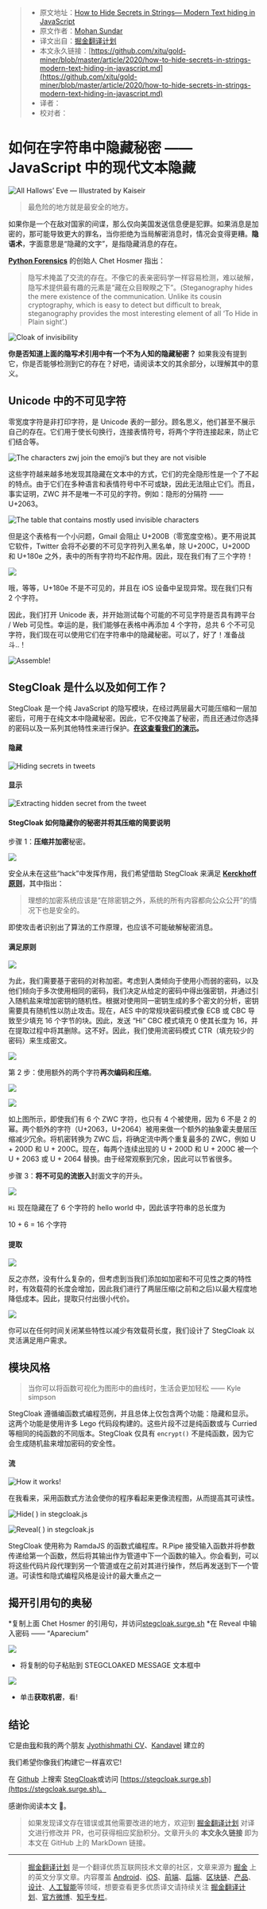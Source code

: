 > * 原文地址：[How to Hide Secrets in Strings— Modern Text hiding in JavaScript](https://blog.bitsrc.io/how-to-hide-secrets-in-strings-modern-text-hiding-in-javascript-613a9faa5787)
> * 原文作者：[Mohan Sundar](https://medium.com/@itsmohanpierce)
> * 译文出自：[掘金翻译计划](https://github.com/xitu/gold-miner)
> * 本文永久链接：[https://github.com/xitu/gold-miner/blob/master/article/2020/how-to-hide-secrets-in-strings-modern-text-hiding-in-javascript.md](https://github.com/xitu/gold-miner/blob/master/article/2020/how-to-hide-secrets-in-strings-modern-text-hiding-in-javascript.md)
> * 译者：
> * 校对者：

# 如何在字符串中隐藏秘密 —— JavaScript 中的现代文本隐藏

![**All Hallows’ Eve — Illustrated by [Kaiseir](https://dribbble.com/kaiseir)**](https://cdn-images-1.medium.com/max/2000/1*HOGI5cdt1MJ9MBo1qTc1zA.jpeg)

> 最危险的地方就是最安全的地方。

如果你是一个在敌对国家的间谍，那么仅向美国发送信息便是犯罪。如果消息是加密的，那可能导致更大的罪名，当你拒绝为当局解密消息时，情况会变得更糟。**隐语术**，字面意思是“隐藏的文字”，是指隐藏消息的存在。

[**Python Forensics**](http://python-forensics.org/) 的创始人 Chet Hosmer 指出：

> 隐写术掩盖了交流的存在。不像它的表亲密码学一样容易检测，难以破解，隐写术提供最有趣的元素是“藏在众目睽睽之下”。(Steganography hides the mere existence of the communication. Unlike its cousin cryptography, which is easy to detect but difficult to break, steganography provides the most interesting element of all ‘To Hide in Plain sight’.)

![Cloak of invisibility](https://cdn-images-1.medium.com/max/2000/1*Ze0Yy0Op7kqT8fJ3Le5FSg.gif)

**你是否知道上面的隐写术引用中有一个不为人知的隐藏秘密？** 如果我没有提到它，你是否能够检测到它的存在？好吧，请阅读本文的其余部分，以理解其中的意义。

## Unicode 中的不可见字符

零宽度字符是非打印字符，是 Unicode 表的一部分。顾名思义，他们甚至不展示自己的存在。它们用于使长句换行，连接表情符号，将两个字符连接起来，防止它们结合等。

![The characters `zwj` join the emoji’s but they are not visible](https://cdn-images-1.medium.com/max/2000/1*ATrlUYwomSvUtygin5ndIA.png)

这些字符越来越多地发现其隐藏在文本中的方式，它们的完全隐形性是一个了不起的特点。由于它们在多种语言和表情符号中不可或缺，因此无法阻止它们。而且，事实证明，ZWC 并不是唯一不可见的字符。例如：隐形的分隔符 —— U+2063。

![The table that contains mostly used invisible characters](https://cdn-images-1.medium.com/max/2000/1*eP3yPonDN-Px68R1gO0PXw.png)

但是这个表格有一个小问题，Gmail 会阻止 U+200B（零宽度空格）。更不用说其它软件，Twitter 会将不必要的不可见字符列入黑名单，除 U+200C，U+200D 和 U+180e 之外，表中的所有字符均不起作用。因此，现在我们有了三个字符！

![](https://cdn-images-1.medium.com/max/2160/1*pnl_e3gWWQ3z1l58LTxaBg.jpeg)

哦，等等，U+180e 不是不可见的，并且在 iOS 设备中呈现异常。现在我们只有 2 个字符。

因此，我们打开 Unicode 表，并开始测试每个可能的不可见字符是否具有跨平台 / Web 可见性。幸运的是，我们能够在表格中再添加 4 个字符，总共 6 个不可见字符，我们现在可以使用它们在字符串中的隐藏秘密。可以了，好了！准备战斗..！

![Assemble!](https://cdn-images-1.medium.com/max/2000/1*HSPg4C9SGIT9-O6GWK0img.gif)

## StegCloak 是什么以及如何工作？

StegCloak 是一个纯 JavaScript 的隐写模块，在经过两层最大可能压缩和一层加密后，可用于在纯文本中隐藏秘密。因此，它不仅掩盖了秘密，而且还通过你选择的密码以及一系列其他特性来进行保护。**[在这查看我们的演示](https://www.youtube.com/watch?v=RBDqZwcGvQk)。**

#### 隐藏

![Hiding secrets in tweets](https://cdn-images-1.medium.com/max/2000/1*i-woBuZ902ZSMsrj9xSnoA.gif)

#### 显示

![Extracting hidden secret from the tweet](https://cdn-images-1.medium.com/max/2000/1*DqpMYkBY5NUdbw5wUKXliw.gif)

#### StegCloak 如何隐藏你的秘密并将其压缩的简要说明

步骤 1：**压缩并加密**秘密。

![](https://cdn-images-1.medium.com/max/2000/1*ALhxrbOw6UBJf858ckg9ew.png)

安全从未在这些“hack”中发挥作用，我们希望借助 StegCloak 来满足 **[Kerckhoff 原则](https://en.wikipedia.org/wiki/Kerckhoffs%27s_principle)**，其中指出：

> 理想的加密系统应该是“在除密钥之外，系统的所有内容都向公众公开”的情况下也是安全的。

即使攻击者识别出了算法的工作原理，也应该不可能破解秘密消息。

#### 满足原则

![](https://cdn-images-1.medium.com/max/2000/1*Bqj9PFww4K_VhaWfODqgMg.png)

为此，我们需要基于密码的对称加密。考虑到人类倾向于使用小而弱的密码，以及他们倾向于多次使用相同的密码，我们决定从给定的密码中得出强密钥，并通过引入随机盐来增加密钥的随机性。根据对使用同一密钥生成的多个密文的分析，密钥需要具有随机性以防止攻击。现在，AES 中的常规块密码模式像 ECB 或 CBC 导致至少填充 16 个字节的块。因此，发送 “Hi” CBC 模式填充 0 使其长度为 16，并在提取过程中将其删除。这不好。因此，我们使用流密码模式 CTR（填充较少的密码）来生成密文。

![](https://cdn-images-1.medium.com/max/2000/1*b_0-voMOjqM2Jk1EKCZ1Fw.png)

第 2 步：使用额外的两个字符**再次编码和压缩**。

![](https://cdn-images-1.medium.com/max/2000/1*FEstcl9rEF0eX8Q3n0u4pg.png)

![](https://cdn-images-1.medium.com/max/2000/1*HfXp1u543ZaLCC5MaQ05_w.png)

如上图所示，即使我们有 6 个 ZWC 字符，也只有 4 个被使用，因为 6 不是 2 的幂。两个额外的字符（U+2063，U+2064）被用来做一个额外的抽象霍夫曼层压缩减少冗余。将机密转换为 ZWC 后，将确定流中两个重复最多的 ZWC，例如 U + 200D 和 U + 200C。现在，每两个连续出现的 U + 200D 和 U + 200C 被一个 U + 2063 或 U + 2064 替换。由于经常观察到冗余，因此可以节省很多。

步骤 3：**将不可见的流嵌入**封面文字的开头。

![](https://cdn-images-1.medium.com/max/2000/1*23avUCEVPdvmQr62z1eCzw.gif)

`Hi` 现在隐藏在了 6 个字符的 hello world 中，因此该字符串的总长度为

10 + 6 = 16 个字符

#### 提取

![](https://cdn-images-1.medium.com/max/2000/1*19IYY7Rw7rL76YX0NnmL5Q.gif)

反之亦然，没有什么复杂的，但考虑到当我们添加如加密和不可见性之类的特性时，有效载荷的长度会增加，因此我们进行了两层压缩(之前和之后)以最大程度地降低成本。因此，提取只付出很小代价。

![](https://cdn-images-1.medium.com/max/2000/1*p2dPqMPTmSxW9ndw7OjMKw.gif)

你可以在任何时间关闭某些特性以减少有效载荷长度，我们设计了 StegCloak 以灵活满足用户需求。

## 模块风格

> 当你可以将函数可视化为图形中的曲线时，生活会更加轻松 —— Kyle simpson

StegCloak 遵循编函数式编程范例，并且总体上仅包含两个功能：隐藏和显示。这两个功能是使用许多 Lego 代码段构建的。这些片段不过是纯函数或与 Curried 等相同的纯函数的不同版本。StegCloak 仅具有 `encrypt()` 不是纯函数，因为它会生成随机盐来增加密码的安全性。

#### 流

![How it works!](https://cdn-images-1.medium.com/max/2000/1*krNVCV3uhVJ2QTHKczM43w.png)

在我看来，采用函数式方法会使你的程序看起来更像流程图，从而提高其可读性。

![**Hide( )** in stegcloak.js](https://cdn-images-1.medium.com/max/3940/1*Vn7gxNmZVkVPQqgZuwOIOQ.png)

![**Reveal( )** in stegcloak.js](https://cdn-images-1.medium.com/max/4096/1*aN2AczUqvlXG6XtijJPNfA.png)

StegCloak 使用称为 RamdaJS 的函数式编程库。R.Pipe 接受输入函数并将参数传递给第一个函数，然后将其输出作为管道中下一个函数的输入。你会看到，可以将这些代码片段代理到另一个管道或在之前对其进行操作，然后再发送到下一个管道。可读性和隐式编程风格是设计的最大重点之一

## 揭开引用句的奥秘

*复制上面 Chet Hosmer 的引用句，并访问[stegcloak.surge.sh](https://stegcloak.surge.sh)
*在 Reveal 中输入密码 —— “Aparecium”

![](https://cdn-images-1.medium.com/max/2000/1*k5OSMLvm-vZesGylNImJEA.png)

* 将复制的句子粘贴到 STEGCLOAKED MESSAGE 文本框中

![](https://cdn-images-1.medium.com/max/2000/1*9Qd64_Y8acVK4uP9E9e9fg.png)

* 单击**获取机密**，看!

## 结论

它是由[我](https://www.linkedin.com/in/mohan-sundar-9881a7180/)和我的两个朋友 [Jyothishmathi CV](https://www.linkedin.com/in/c-v-jyothishmathi-791578181/)、[Kandavel](https://www.linkedin.com/in/ak5123/) 建立的

我们希望你像我们构建它一样喜欢它!

在 [Github](https://github.com/KuroLabs/stegcloak) 上搜索 [StegCloak](https://stegcloak.surge.sh/)或访问 [https://stegcloak.surge.sh](https://stegcloak.surge.sh)。

感谢你阅读本文 🖤。

> 如果发现译文存在错误或其他需要改进的地方，欢迎到 [掘金翻译计划](https://github.com/xitu/gold-miner) 对译文进行修改并 PR，也可获得相应奖励积分。文章开头的 **本文永久链接** 即为本文在 GitHub 上的 MarkDown 链接。

---

> [掘金翻译计划](https://github.com/xitu/gold-miner) 是一个翻译优质互联网技术文章的社区，文章来源为 [掘金](https://juejin.im) 上的英文分享文章。内容覆盖 [Android](https://github.com/xitu/gold-miner#android)、[iOS](https://github.com/xitu/gold-miner#ios)、[前端](https://github.com/xitu/gold-miner#前端)、[后端](https://github.com/xitu/gold-miner#后端)、[区块链](https://github.com/xitu/gold-miner#区块链)、[产品](https://github.com/xitu/gold-miner#产品)、[设计](https://github.com/xitu/gold-miner#设计)、[人工智能](https://github.com/xitu/gold-miner#人工智能)等领域，想要查看更多优质译文请持续关注 [掘金翻译计划](https://github.com/xitu/gold-miner)、[官方微博](http://weibo.com/juejinfanyi)、[知乎专栏](https://zhuanlan.zhihu.com/juejinfanyi)。
